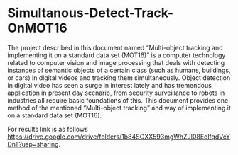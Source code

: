 # Simultanous-Detect-Track-OnMOT16

The project described in this document named “Multi-object tracking and implementing it on a standard data set (MOT16)” is a computer technology related to computer vision and image processing that deals with detecting instances of semantic objects of a certain class (such as humans, buildings, or cars) in digital videos and tracking them simultaneously. Object detection in digital video has seen a surge in interest lately and has tremendous application in present day scenario, from security surveillance to robots in industries all require basic foundations of this. This document provides one method of the mentioned “Multi-object tracking” and way of implementing it on a standard data set (MOT16).

For results link is as follows
https://drive.google.com/drive/folders/1b84SGXX593mgWhZJI08EolfqdVcYDnll?usp=sharing.
